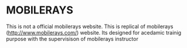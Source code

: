 # MOBILERAYS
This is not a official mobilerays website. This is replical of mobilerays (http://www.mobilerays.com/) website. Its designed for acedamic trainig purpose with the supervisison of mobilerays instructor
